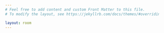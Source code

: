 ```yaml
---
# Feel free to add content and custom Front Matter to this file.
# To modify the layout, see https://jekyllrb.com/docs/themes/#overriding-theme-defaults

layout: room
---
```



